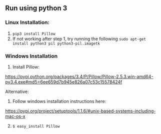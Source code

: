 ## Run using python 3

### Linux Installation:

1. `pip3 install Pillow`
2. If not working after step 1, try running the following
`sudo apt-get install python3 pil python3-pil.imagetk`

### Windows Installation

1. Install Pillow:

https://pypi.python.org/packages/3.4/P/Pillow/Pillow-2.5.3.win-amd64-py3.4.exe#md5=6ee659d7b945e826a07c53c15578424f

Alternative:

1. Follow windows installation instructions here:

https://pypi.org/project/setuptools/1.1.6/#unix-based-systems-including-mac-os-x

2. `$ easy_install Pillow`


